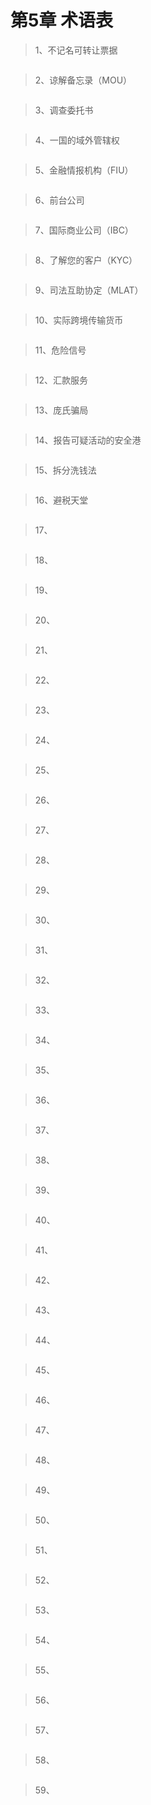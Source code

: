 # 第5章 术语表

> 1、不记名可转让票据
``` bash

```

> 2、谅解备忘录（MOU）
``` bash

```

> 3、调查委托书
``` bash

```

> 4、一国的域外管辖权
``` bash

```

> 5、金融情报机构（FIU）
``` bash

```

> 6、前台公司
``` bash

```

> 7、国际商业公司（IBC）
``` bash

```

> 8、了解您的客户（KYC）
``` bash

```

> 9、司法互助协定（MLAT）
``` bash

```

> 10、实际跨境传输货币
``` bash

```

> 11、危险信号
``` bash

```

> 12、汇款服务
``` bash

```

> 13、庞氏骗局
``` bash

```

> 14、报告可疑活动的安全港
``` bash

```

> 15、拆分洗钱法
``` bash

```

> 16、避税天堂
``` bash

```

> 17、
``` bash

```

> 18、
``` bash

```

> 19、
``` bash

```

> 20、
``` bash

```

> 21、
``` bash

```

> 22、
``` bash

```

> 23、
``` bash

```

> 24、
``` bash

```

> 25、
``` bash

```

> 26、
``` bash

```

> 27、
``` bash

```

> 28、
``` bash

```

> 29、
``` bash

```

> 30、
``` bash

```

> 31、
``` bash

```

> 32、
``` bash

```

> 33、
``` bash

```

> 34、
``` bash

```

> 35、
``` bash

```

> 36、
``` bash

```

> 37、
``` bash

```

> 38、
``` bash

```

> 39、
``` bash

```

> 40、
``` bash

```

> 41、
``` bash

```

> 42、
``` bash

```

> 43、
``` bash

```

> 44、
``` bash

```

> 45、
``` bash

```

> 46、
``` bash

```

> 47、
``` bash

```

> 48、
``` bash

```

> 49、
``` bash

```

> 50、
``` bash

```

> 51、
``` bash

```

> 52、
``` bash

```

> 53、
``` bash

```

> 54、
``` bash

```

> 55、
``` bash

```

> 56、
``` bash

```

> 57、
``` bash

```

> 58、
``` bash

```

> 59、
``` bash

```
